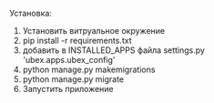 Установка:

1. Установить витруальное окружение
2. pip install -r requirements.txt
3. добавить в INSTALLED_APPS файла settings.py 'ubex.apps.ubex_config'
4. python manage.py makemigrations
5. python manage.py migrate
6. Запустить приложение